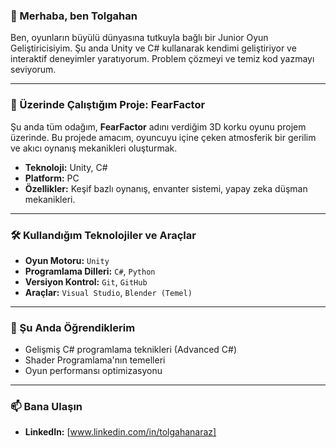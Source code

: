 ### 👋 Merhaba, ben Tolgahan

Ben, oyunların büyülü dünyasına tutkuyla bağlı bir Junior Oyun Geliştiricisiyim. Şu anda Unity ve C# kullanarak kendimi geliştiriyor ve interaktif deneyimler yaratıyorum. Problem çözmeyi ve temiz kod yazmayı seviyorum.

---

### 🚀 Üzerinde Çalıştığım Proje: FearFactor

Şu anda tüm odağım, **FearFactor** adını verdiğim 3D korku oyunu projem üzerinde. Bu projede amacım, oyuncuyu içine çeken atmosferik bir gerilim ve akıcı oynanış mekanikleri oluşturmak.

- **Teknoloji:** Unity, C#
- **Platform:** PC
- **Özellikler:** Keşif bazlı oynanış, envanter sistemi, yapay zeka düşman mekanikleri.

---

### 🛠️ Kullandığım Teknolojiler ve Araçlar

- **Oyun Motoru:** `Unity`
- **Programlama Dilleri:** `C#`, `Python`
- **Versiyon Kontrol:** `Git`, `GitHub`
- **Araçlar:** `Visual Studio`, `Blender (Temel)`

---

### 🌱 Şu Anda Öğrendiklerim

- Gelişmiş C# programlama teknikleri (Advanced C#)
- Shader Programlama'nın temelleri
- Oyun performansı optimizasyonu

---

### 📫 Bana Ulaşın

- **LinkedIn:** [www.linkedin.com/in/tolgahanaraz]

